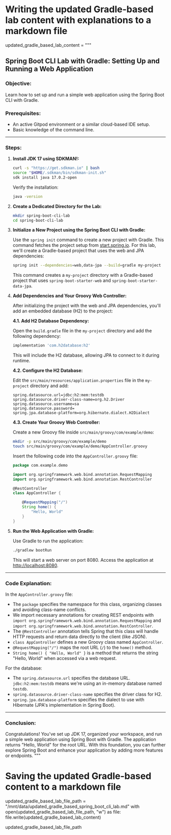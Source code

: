 # Writing the updated Gradle-based lab content with explanations to a markdown file

updated_gradle_based_lab_content = """
## **Spring Boot CLI Lab with Gradle: Setting Up and Running a Web Application**

### **Objective:**
Learn how to set up and run a simple web application using the Spring Boot CLI with Gradle.

### **Prerequisites:**
- An active Gitpod environment or a similar cloud-based IDE setup.
- Basic knowledge of the command line.

---

### **Steps:**

1. **Install JDK 17 using SDKMAN!:**
    
    ```bash
    curl -s "https://get.sdkman.io" | bash
    source "$HOME/.sdkman/bin/sdkman-init.sh"
    sdk install java 17.0.2-open
    ```

    Verify the installation:
    
    ```bash
    java -version
    ```

2. **Create a Dedicated Directory for the Lab:**
    
    ```bash
    mkdir spring-boot-cli-lab
    cd spring-boot-cli-lab
    ```

3. **Initialize a New Project using the Spring Boot CLI with Gradle:**

    Use the `spring init` command to create a new project with Gradle. This command fetches the project setup from [start.spring.io](https://start.spring.io). For this lab, we'll create a Gradle-based project that uses the web and JPA dependencies:

    ```bash
    spring init --dependencies=web,data-jpa --build=gradle my-project
    ```

    This command creates a `my-project` directory with a Gradle-based project that uses `spring-boot-starter-web` and `spring-boot-starter-data-jpa`.

4. **Add Dependencies and Your Groovy Web Controller:**

    After initializing the project with the web and JPA dependencies, you'll add an embedded database (H2) to the project:

    **4.1. Add H2 Database Dependency:**

    Open the `build.gradle` file in the `my-project` directory and add the following dependency:

    ```gradle
    implementation 'com.h2database:h2'
    ```

    This will include the H2 database, allowing JPA to connect to it during runtime.

    **4.2. Configure the H2 Database:**

    Edit the `src/main/resources/application.properties` file in the `my-project` directory and add:

    ```properties
    spring.datasource.url=jdbc:h2:mem:testdb
    spring.datasource.driver-class-name=org.h2.Driver
    spring.datasource.username=sa
    spring.datasource.password=
    spring.jpa.database-platform=org.hibernate.dialect.H2Dialect
    ```

    **4.3. Create Your Groovy Web Controller:**

    Create a new Groovy file inside `src/main/groovy/com/example/demo`:

    ```bash
    mkdir -p src/main/groovy/com/example/demo
    touch src/main/groovy/com/example/demo/AppController.groovy
    ```

    Insert the following code into the `AppController.groovy` file:

    ```groovy
    package com.example.demo
    
    import org.springframework.web.bind.annotation.RequestMapping
    import org.springframework.web.bind.annotation.RestController

    @RestController
    class AppController {
    
        @RequestMapping("/")
        String home() {
            "Hello, World"
        }
    }
    ```

5. **Run the Web Application with Gradle:**

    Use Gradle to run the application:

    ```bash
    ./gradlew bootRun
    ```

    This will start a web server on port 8080. Access the application at [http://localhost:8080](http://localhost:8080).

---

### **Code Explanation:**

In the `AppController.groovy` file:

- The `package` specifies the namespace for this class, organizing classes and avoiding class-name conflicts.
- We import necessary annotations for creating REST endpoints with `import org.springframework.web.bind.annotation.RequestMapping` and `import org.springframework.web.bind.annotation.RestController`.
- The `@RestController` annotation tells Spring that this class will handle HTTP requests and return data directly to the client (like JSON).
- `class AppController` defines a new Groovy class named `AppController`.
- `@RequestMapping("/")` maps the root URL (`/`) to the `home()` method.
- `String home() { "Hello, World" }` is a method that returns the string "Hello, World" when accessed via a web request.

For the database:
- The `spring.datasource.url` specifies the database URL. `jdbc:h2:mem:testdb` means we're using an in-memory database named `testdb`.
- `spring.datasource.driver-class-name` specifies the driver class for H2.
- `spring.jpa.database-platform` specifies the dialect to use with Hibernate (JPA's implementation in Spring Boot).

---

### **Conclusion:**

Congratulations! You've set up JDK 17, organized your workspace, and run a simple web application using Spring Boot with Gradle. The application returns "Hello, World" for the root URL. With this foundation, you can further explore Spring Boot and enhance your application by adding more features or endpoints.
"""

# Saving the updated Gradle-based content to a markdown file
updated_gradle_based_lab_file_path = "/mnt/data/updated_gradle_based_spring_boot_cli_lab.md"
with open(updated_gradle_based_lab_file_path, "w") as file:
    file.write(updated_gradle_based_lab_content)

updated_gradle_based_lab_file_path
